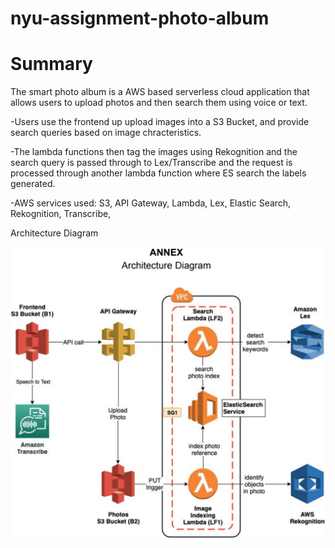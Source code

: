 # nyu-assignment-photo-album

# Summary
The smart photo album is a AWS based serverless cloud application that allows users to upload photos and then search them using voice or text.

-Users use the frontend up upload images into a S3 Bucket, and provide search queries based on image chracteristics.

-The lambda functions then tag the images using Rekognition and the search query is passed through to Lex/Transcribe and the request is processed through another lambda function where ES search the labels generated.

-AWS services used: S3, API Gateway, Lambda, Lex, Elastic Search, Rekognition, Transcribe,

Architecture Diagram

![alt text](https://github.com/m-dsouza/nyu-assignment-photo-album/blob/main/Overview%20(1).png)
